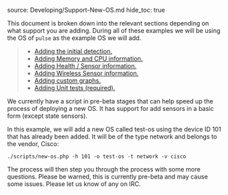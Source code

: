 source: Developing/Support-New-OS.md
hide_toc: true

This document is broken down into the relevant sections depending on what support you are adding.
During all of these examples we will be using the OS of `pulse` as the example OS we will add. 

>  - [Adding the initial detection.](os/Initial-Detection.md)
>  - [Adding Memory and CPU information.](os/Mem-CPU-Information.md)
>  - [Adding Health / Sensor information.](os/Health-Information.md)
>  - [Adding Wireless Sensor information.](os/Wireless-Sensors.md)
>  - [Adding custom graphs.](os/Custom-Graphs.md)
>  - [Adding Unit tests (required).](os/Test-Units.md)

We currently have a script in pre-beta stages that can help speed up the process of deploying a new OS.
It has support for add sensors in a basic form (except state sensors).

In this example, we will add a new OS called test-os using the device ID 101 that has already been added.
It will be of the type network and belongs to the vendor, Cisco:
 
`./scripts/new-os.php -h 101 -o test-os -t network -v cisco`

The process will then step you through the process with some more questions. Please be warned, this is 
currently pre-beta and may cause some issues. Please let us know of any on IRC.